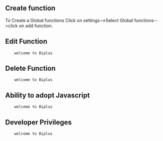 ## Create function
 
 To Create a Global functions Click on settings-->Select Global functions-->click on add function.

## Edit Function

        welcome to Biplus


## Delete Function

        welcome to Biplus


## Ability to adopt Javascript


        welcome to Biplus

## Developer Privileges


        welcome to Biplus

<!--stackedit_data:
eyJoaXN0b3J5IjpbNDc0Njk4OTI2XX0=
-->